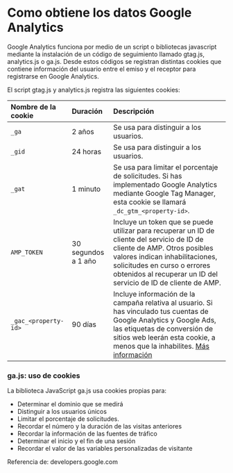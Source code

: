 # Como obtiene los datos Google Analytics

Google Analytics funciona por medio de un script o bibliotecas javascript mediante la instalación de un código de seguimiento llamado gtag.js, analytics.js o ga.js. Desde estos códigos se registran distintas cookies que contiene información del usuario entre el emiso y el receptor para registrarse en Google Analytics.

El script gtag.js y analytics.js registra las siguientes cookies:

| Nombre de la cookie | Duración | Descripción |
| :--- | :--- | :--- |
| `_ga` | 2 años | Se usa para distinguir a los usuarios. |
| `_gid` | 24 horas | Se usa para distinguir a los usuarios. |
| `_gat` | 1 minuto | Se usa para limitar el porcentaje de solicitudes. Si has implementado Google Analytics mediante Google Tag Manager, esta cookie se llamará `_dc_gtm_<property-id>`. |
| `AMP_TOKEN` | 30 segundos a 1 año | Incluye un token que se puede utilizar para recuperar un ID de cliente del servicio de ID de cliente de AMP. Otros posibles valores indican inhabilitaciones, solicitudes en curso o errores obtenidos al recuperar un ID del servicio de ID de cliente de AMP. |
| `_gac_<property-id>` | 90 días | Incluye información de la campaña relativa al usuario. Si has vinculado tus cuentas de Google Analytics y Google Ads, las etiquetas de conversión de sitios web leerán esta cookie, a menos que la inhabilites. [Más información](https://support.google.com/google-ads/answer/7521212?hl=es) |



### ga.js: uso de cookies <a id="gajs"></a>

La biblioteca JavaScript ga.js usa cookies propias para:

* Determinar el dominio que se medirá
* Distinguir a los usuarios únicos
* Limitar el porcentaje de solicitudes.
* Recordar el número y la duración de las visitas anteriores
* Recordar la información de las fuentes de tráfico
* Determinar el inicio y el fin de una sesión
* Recordar el valor de las variables personalizadas de visitante

Referencia de: developers.google.com



